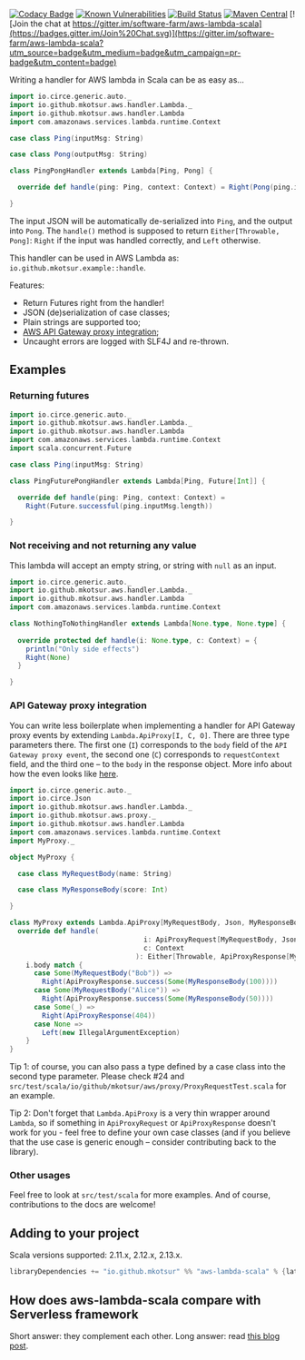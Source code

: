 [![Codacy Badge](https://api.codacy.com/project/badge/Grade/0fb7e6e25c1846e3b54f836bbb65a24b)](https://www.codacy.com/app/miccots/aws-lambda-scala?utm_source=github.com&amp;utm_medium=referral&amp;utm_content=mkotsur/aws-lambda-scala&amp;utm_campaign=Badge_Grade)
[![Known Vulnerabilities](https://snyk.io/test/github/mkotsur/aws-lambda-scala/badge.svg?targetFile=build.sbt)](https://snyk.io/test/github/mkotsur/aws-lambda-scala?targetFile=build.sbt)
[![Build Status](https://circleci.com/gh/mkotsur/aws-lambda-scala.svg?&style=shield&circle-token=22c35ff0e9c28f61d483d178f8932c928e47dfc2)](https://circleci.com/gh/mkotsur/aws-lambda-scala)
[![Maven Central](https://img.shields.io/maven-central/v/io.github.mkotsur/aws-lambda-scala_2.12.svg)](http://search.maven.org/#search%7Cga%7C1%7Cg%3A%22io.github.mkotsur%22)
[![Join the chat at https://gitter.im/software-farm/aws-lambda-scala](https://badges.gitter.im/Join%20Chat.svg)](https://gitter.im/software-farm/aws-lambda-scala?utm_source=badge&utm_medium=badge&utm_campaign=pr-badge&utm_content=badge)

Writing a handler for AWS lambda in Scala can be as easy as...

```scala
import io.circe.generic.auto._
import io.github.mkotsur.aws.handler.Lambda._
import io.github.mkotsur.aws.handler.Lambda
import com.amazonaws.services.lambda.runtime.Context

case class Ping(inputMsg: String)

case class Pong(outputMsg: String)

class PingPongHandler extends Lambda[Ping, Pong] {

  override def handle(ping: Ping, context: Context) = Right(Pong(ping.inputMsg.reverse))

}
```
The input JSON will be automatically de-serialized into `Ping`, and the output into `Pong`. The `handle()` method is supposed to return `Either[Throwable, Pong]`: `Right` if the input was handled correctly, and `Left` otherwise. 

This handler can be used in AWS Lambda as: `io.github.mkotsur.example::handle`.

Features:

* Return Futures right from the handler!
* JSON (de)serialization of case classes;
* Plain strings are supported too;
* [AWS API Gateway proxy integration](http://docs.aws.amazon.com/apigateway/latest/developerguide/integrating-api-with-aws-services-lambda.html);
* Uncaught errors are logged with SLF4J and re-thrown.

## Examples

### Returning futures

```scala
import io.circe.generic.auto._
import io.github.mkotsur.aws.handler.Lambda._
import io.github.mkotsur.aws.handler.Lambda
import com.amazonaws.services.lambda.runtime.Context
import scala.concurrent.Future

case class Ping(inputMsg: String)

class PingFuturePongHandler extends Lambda[Ping, Future[Int]] {

  override def handle(ping: Ping, context: Context) = 
    Right(Future.successful(ping.inputMsg.length))

}
```

### Not receiving and not returning any value

This lambda will accept an empty string, or string with `null` as an input.

```scala
import io.circe.generic.auto._
import io.github.mkotsur.aws.handler.Lambda._
import io.github.mkotsur.aws.handler.Lambda
import com.amazonaws.services.lambda.runtime.Context

class NothingToNothingHandler extends Lambda[None.type, None.type] {
  
  override protected def handle(i: None.type, c: Context) = {
    println("Only side effects")
    Right(None)
  }

}
```

### API Gateway proxy integration

You can write less boilerplate when implementing a handler for API Gateway proxy events by extending `Lambda.ApiProxy[I, C, O]`. There are three type parameters there. The first one (`I`) corresponds to the `body` field of the `API Gateway proxy event`, the second one (`C`) corresponds to `requestContext` field, and the third one – to the `body` in the response object. More info about how the even looks like [here](https://docs.aws.amazon.com/lambda/latest/dg/services-apigateway.html).

```scala
import io.circe.generic.auto._
import io.circe.Json
import io.github.mkotsur.aws.handler.Lambda._
import io.github.mkotsur.aws.proxy._
import io.github.mkotsur.aws.handler.Lambda
import com.amazonaws.services.lambda.runtime.Context
import MyProxy._

object MyProxy {

  case class MyRequestBody(name: String)

  case class MyResponseBody(score: Int)

}

class MyProxy extends Lambda.ApiProxy[MyRequestBody, Json, MyResponseBody] {
  override def handle(
                                 i: ApiProxyRequest[MyRequestBody, Json],
                                 c: Context
                               ): Either[Throwable, ApiProxyResponse[MyResponseBody]] =
    i.body match {
      case Some(MyRequestBody("Bob")) =>
        Right(ApiProxyResponse.success(Some(MyResponseBody(100))))
      case Some(MyRequestBody("Alice")) =>
        Right(ApiProxyResponse.success(Some(MyResponseBody(50))))
      case Some(_) =>
        Right(ApiProxyResponse(404))
      case None =>
        Left(new IllegalArgumentException)
    }
}

```

Tip 1: of course, you can also pass a type defined by a case class into the second type parameter. Please check #24 and `src/test/scala/io/github/mkotsur/aws/proxy/ProxyRequestTest.scala` for an example.

Tip 2: Don't forget that `Lambda.ApiProxy` is a very thin wrapper around `Lambda`, so if something in `ApiProxyRequest` or `ApiProxyResponse` doesn't work for you - feel free to define your own case classes (and if you believe that the use case is generic enough – consider contributing back to the library).

### Other usages

Feel free to look at `src/test/scala` for more examples. And of course, contributions to the docs are welcome!


## Adding to your project

Scala versions supported: 2.11.x, 2.12.x, 2.13.x.

```sbt
libraryDependencies += "io.github.mkotsur" %% "aws-lambda-scala" % {latest-version}
```
## How does aws-lambda-scala compare with Serverless framework
Short answer: they complement each other. Long answer: read [this blog post](https://medium.com/@mkotsur/this-is-why-you-should-consider-using-aws-lambda-scala-6b3ea841f8b0).
